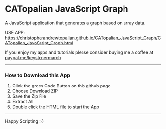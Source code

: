 # CATopalian JavaScript Graph
A JavaScript application that generates a graph based on array data.  

USE APP: https://christopherandrewtopalian.github.io/CATopalian_JavaScript_Graph/CATopalian_JavaScript_Graph.html

If you enjoy my apps and tutorials please consider buying me a coffee at [paypal.me/keystonermarch](https://www.paypal.com/paypalme/keystonermarch)  

---

### How to Download this App
1. Click the green Code Button on this github page
2. Choose Download ZIP
3. Save the Zip File
4. Extract All
5. Double click the HTML file to start the App

---

Happy Scripting :-)

